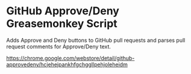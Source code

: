 GitHub Approve/Deny Greasemonkey Script
=======================================

Adds Approve and Deny buttons to GitHub pull requests and parses pull request comments for Approve/Deny text.

https://chrome.google.com/webstore/detail/github-approvedeny/hcjehejpankhfgchggllpehjoleheidm
